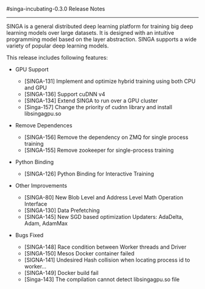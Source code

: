 #singa-incubating-0.3.0 Release Notes

---

SINGA is a general distributed deep learning platform for training big deep
learning models over large datasets. It is designed with an intuitive
programming model based on the layer abstraction. SINGA supports a wide variety
of popular deep learning models.

This release includes following features:

  * GPU Support
    * [SINGA-131] Implement and optimize hybrid training using both CPU and GPU
    * [SINGA-136] Support cuDNN v4
    * [SINGA-134] Extend SINGA to run over a GPU cluster
    * [Singa-157] Change the priority of cudnn library and install libsingagpu.so

  * Remove Dependences
    * [SINGA-156] Remove the dependency on ZMQ for single process training
    * [SINGA-155] Remove zookeeper for single-process training

  * Python Binding
    * [SINGA-126] Python Binding for Interactive Training

  * Other Improvements
    * [SINGA-80] New Blob Level and Address Level Math Operation Interface
    * [SINGA-130] Data Prefetching
    * [SINGA-145] New SGD based optimization Updaters: AdaDelta, Adam, AdamMax

  * Bugs Fixed
    * [SINGA-148] Race condition between Worker threads and Driver
    * [SINGA-150] Mesos Docker container failed
    * [SIGNA-141] Undesired Hash collision when locating process id to worker…
    * [SINGA-149] Docker build fail
    * [Singa-143] The compilation cannot detect libsingagpu.so file


